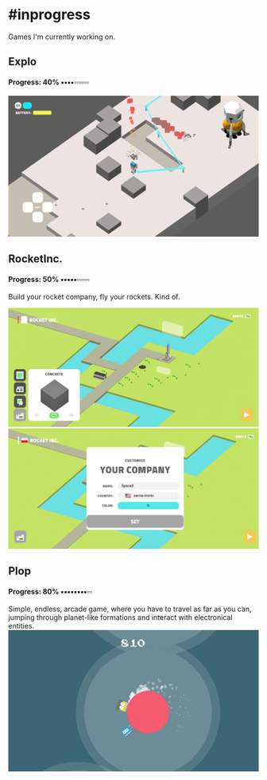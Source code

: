 # #inprogress
Games I'm currently working on.


## Explo 
#### Progress: 40% ▪▪▪▪▫▫▫▫▫▫

![Explo screenshot](explo.png)

## RocketInc.
#### Progress: 50% ▪▪▪▪▪▫▫▫▫▫

Build your rocket company, fly your rockets. Kind of.

![RocketInc. screenshot](rocketinc1.png)
![RocketInc. screenshot](rocketinc2.png)



## Plop
#### Progress: 80% ▪▪▪▪▪▪▪▪▫▫

Simple, endless, arcade game, where you have to travel as far as you can, jumping through planet-like formations and interact with electronical entities.
![Plop screenshot](plop.png)


